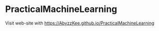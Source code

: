 # PracticalMachineLearning

Visit web-site with https://AbyzzKee.github.io/PracticalMachineLearning
